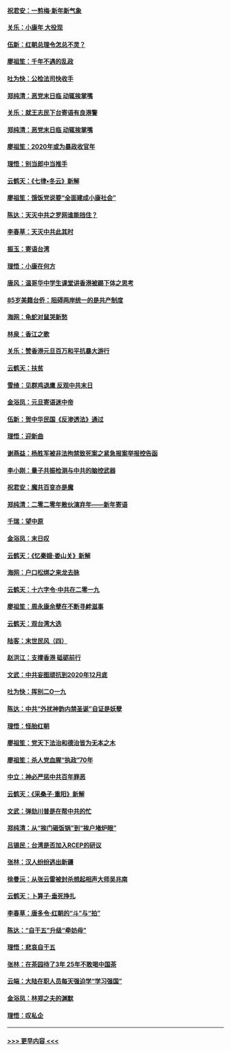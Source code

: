 #### [祝君安：一剪梅‧新年新气象](../pages/nsc993/n11776340.md?t=01090002) 
#### [关乐：小康年 大役现](../pages/nsc993/n11774213.md?t=01090002) 
#### [伍新：红朝总理令怎总不灵？](../pages/nsc993/n11770813.md?t=01090002) 
#### [廖祖笙：千年不遇的乱政](../pages/nsc993/n11770373.md?t=01090002) 
#### [吐为快：公检法司快收手](../pages/nsc993/n11770359.md?t=01090002) 
#### [郑纯清：恶党末日临 动辄挨掌嘴](../pages/nsc993/n11769912.md?t=01090002) 
#### [关乐：就王志民下台寄语有良港警](../pages/nsc993/n11769903.md?t=01090002) 
#### [郑纯清：恶党末日临 动辄挨掌嘴](../pages/nsc993/n11769356.md?t=01090002) 
#### [廖祖笙：2020年或为暴政收官年](../pages/nsc993/n11768216.md?t=01090002) 
#### [理悟：别当郎中当推手](../pages/nsc993/n11768243.md?t=01090002) 
#### [云鹤天：《七律▪冬云》新解](../pages/nsc993/n11768204.md?t=01090002) 
#### [廖祖笙：饿饭党说要“全面建成小康社会”](../pages/nsc993/n11767482.md?t=01090002) 
#### [陈达：天灭中共之罗网谁能挡住？](../pages/nsc993/n11767465.md?t=01090002) 
#### [李春草：天灭中共此其时](../pages/nsc993/n11767452.md?t=01090002) 
#### [振玉：寄语台湾](../pages/nsc993/n11767432.md?t=01090002) 
#### [理悟：小康在何方](../pages/nsc993/n11767394.md?t=01090002) 
#### [唐风：温哥华中学生课堂讲香港被踢下体之思考](../pages/nsc993/n11766848.md?t=01090002) 
#### [85岁美籍台侨：阻碍两岸统一的是共产制度](../pages/nsc993/n11765043.md?t=01090002) 
#### [海网：龟蛇对鼠哭新愁](../pages/nsc993/n11764895.md?t=01090002) 
#### [林泉：香江之歌](../pages/nsc993/n11764415.md?t=01090002) 
#### [关乐：赞香港元旦百万和平抗暴大游行](../pages/nsc993/n11764382.md?t=01090002) 
#### [云鹤天：扶贫](../pages/nsc993/n11764245.md?t=01090002) 
#### [雪绮：见群鸡退鹰  反观中共末日](../pages/nsc993/n11762112.md?t=01090002) 
#### [金浴凤：元旦寄语迷中帝](../pages/nsc993/n11761788.md?t=01090002) 
#### [伍新：贺中华民国《反渗透法》通过](../pages/nsc993/n11761994.md?t=01090002) 
#### [理悟：迎新曲](../pages/nsc993/n11761152.md?t=01090002) 
#### [谢燕益：杨胜军被非法拘禁致死案之紧急报案举报控告函](../pages/nsc993/n11756134.md?t=01090002) 
#### [李小刚：量子共振检测与中共的脑控武器](../pages/nsc993/n11754518.md?t=01090002) 
#### [祝君安：魔共百变亦是魔](../pages/nsc993/n11754469.md?t=01090002) 
#### [郑纯清：二零二零年散伙演弃年——新年寄语](../pages/nsc993/n11754195.md?t=01090002) 
#### [千瑞：望中原](../pages/nsc993/n11754159.md?t=01090002) 
#### [金浴凤：末日叹](../pages/nsc993/n11752359.md?t=01090002) 
#### [云鹤天：《忆秦娥‧娄山关》新解](../pages/nsc993/n11752348.md?t=01090002) 
#### [海网：户口松绑之来龙去脉](../pages/nsc993/n11752328.md?t=01090002) 
#### [云鹤天：十六字令‧中共在二零一九](../pages/nsc993/n11752305.md?t=01090002) 
#### [廖祖笙：周永康余孽在不断寻衅滋事](../pages/nsc993/n11751013.md?t=01090002) 
#### [云鹤天：观台湾大选](../pages/nsc993/n11751007.md?t=01090002) 
#### [陆客：末世民风（四）](../pages/nsc993/n11749203.md?t=01090002) 
#### [赵洪江：支撑香港 砥砺前行](../pages/nsc993/n11748482.md?t=01090002) 
#### [文武：中共妄图顽抗到2020年12月底](../pages/nsc993/n11748446.md?t=01090002) 
#### [吐为快：挥别二O一九](../pages/nsc993/n11748411.md?t=01090002) 
#### [陈达：中共“外扰神韵内禁圣诞”自证是妖孽](../pages/nsc993/n11748226.md?t=01090002) 
#### [理悟：怪胎红朝](../pages/nsc993/n11748206.md?t=01090002) 
#### [廖祖笙：党天下法治和德治皆为无本之木](../pages/nsc993/n11748135.md?t=01090002) 
#### [廖祖笙：杀人党血腥“执政”70年](../pages/nsc993/n11745144.md?t=01090002) 
#### [中立：神必严惩中共百年罪恶](../pages/nsc993/n11744970.md?t=01090002) 
#### [云鹤天：《采桑子‧重阳》新解](../pages/nsc993/n11744948.md?t=01090002) 
#### [文武：弹劾川普是在帮中共的忙](../pages/nsc993/n11744758.md?t=01090002) 
#### [郑纯清：从“挨门砸饭锅”到“挨户堵炉眼”](../pages/nsc993/n11744745.md?t=01090002) 
#### [吕锡民：台湾是否加入RCEP的研议](../pages/nsc993/n11744701.md?t=01090002) 
#### [张林：汉人纷纷逃出新疆](../pages/nsc993/n11743530.md?t=01090002) 
#### [徐曼沅：从张云雷被封杀想起相声大师吴兆南](../pages/nsc993/n11741816.md?t=01090002) 
#### [云鹤天：卜算子‧垂死挣扎](../pages/nsc993/n11739956.md?t=01090002) 
#### [李春草：唐多令‧红朝的“斗”与“拍”](../pages/nsc993/n11739830.md?t=01090002) 
#### [陈达：“自干五”升级“牵妨母”](../pages/nsc993/n11739724.md?t=01090002) 
#### [理悟：悲哀自干五](../pages/nsc993/n11739547.md?t=01090002) 
#### [张林：在茶园待了3年 25年不敢喝中国茶](../pages/nsc993/n11739240.md?t=01090002) 
#### [云端：大陆在职人员每天强迫学“学习强国”](../pages/nsc993/n11738735.md?t=01090002) 
#### [金浴凤：林郑之夫的渊默](../pages/nsc993/n11737735.md?t=01090002) 
#### [理悟：叹私企](../pages/nsc993/n11737715.md?t=01090002) 

----
#### [ >>> 更早内容 <<< ](../indexes/nsc993-earlier.md)
